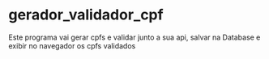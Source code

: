 # gerador_validador_cpf
Este programa vai gerar cpfs e validar junto a sua api, salvar na Database e exibir no navegador os cpfs validados
